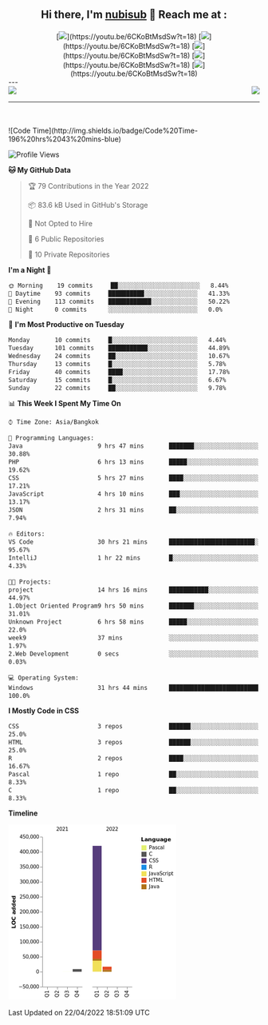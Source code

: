 <!-- # <p align = "center">nubisub</p> -->

## <p align = "center">Hi there, I'm [nubisub](https://nubisub.xyz) 👋 Reach me at :</p>
<div align = "center">
[<img src="https://img.shields.io/badge/Facebook-%231877F2.svg?style=for-the-badge&logo=Facebook&logoColor=white" />](https://youtu.be/6CKoBtMsdSw?t=18)
[<img src="https://img.shields.io/badge/Gmail-D14836?style=for-the-badge&logo=gmail&logoColor=white" />](https://youtu.be/6CKoBtMsdSw?t=18)
[<img src="https://img.shields.io/badge/linkedin-%230077B5.svg?style=for-the-badge&logo=linkedin&logoColor=white" />](https://youtu.be/6CKoBtMsdSw?t=18)
[<img src="https://img.shields.io/badge/Reddit-FF4500?style=for-the-badge&logo=reddit&logoColor=white" />](https://youtu.be/6CKoBtMsdSw?t=18)
[<img src="https://img.shields.io/badge/YouTube-%23FF0000.svg?style=for-the-badge&logo=YouTube&logoColor=white" />](https://youtu.be/6CKoBtMsdSw?t=18)
</div>
---
<br>
<img  align="left" src="https://github-readme-stats.vercel.app/api?username=nubisub&show_icons=true&theme=react" />
<img align="right" src="https://github-readme-stats.vercel.app/api/top-langs/?username=nubisub&theme=react&layout=compact&card_width=260" />
<br>
<hr>
<!--START_SECTION:waka-->
<br>
<br>
![Code Time](http://img.shields.io/badge/Code%20Time-196%20hrs%2043%20mins-blue)

![Profile Views](http://img.shields.io/badge/Profile%20Views-98-blue)

**🐱 My GitHub Data** 

> 🏆 79 Contributions in the Year 2022
 > 
> 📦 83.6 kB Used in GitHub's Storage 
 > 
> 🚫 Not Opted to Hire
 > 
> 📜 6 Public Repositories 
 > 
> 🔑 10 Private Repositories  
 > 
**I'm a Night 🦉** 

```text
🌞 Morning    19 commits     ██░░░░░░░░░░░░░░░░░░░░░░░   8.44% 
🌆 Daytime    93 commits     ██████████░░░░░░░░░░░░░░░   41.33% 
🌃 Evening    113 commits    ████████████░░░░░░░░░░░░░   50.22% 
🌙 Night      0 commits      ░░░░░░░░░░░░░░░░░░░░░░░░░   0.0%

```
📅 **I'm Most Productive on Tuesday** 

```text
Monday       10 commits     █░░░░░░░░░░░░░░░░░░░░░░░░   4.44% 
Tuesday      101 commits    ███████████░░░░░░░░░░░░░░   44.89% 
Wednesday    24 commits     ██░░░░░░░░░░░░░░░░░░░░░░░   10.67% 
Thursday     13 commits     █░░░░░░░░░░░░░░░░░░░░░░░░   5.78% 
Friday       40 commits     ████░░░░░░░░░░░░░░░░░░░░░   17.78% 
Saturday     15 commits     █░░░░░░░░░░░░░░░░░░░░░░░░   6.67% 
Sunday       22 commits     ██░░░░░░░░░░░░░░░░░░░░░░░   9.78%

```


📊 **This Week I Spent My Time On** 

```text
⌚︎ Time Zone: Asia/Bangkok

💬 Programming Languages: 
Java                     9 hrs 47 mins       ███████░░░░░░░░░░░░░░░░░░   30.88% 
PHP                      6 hrs 13 mins       █████░░░░░░░░░░░░░░░░░░░░   19.62% 
CSS                      5 hrs 27 mins       ████░░░░░░░░░░░░░░░░░░░░░   17.21% 
JavaScript               4 hrs 10 mins       ███░░░░░░░░░░░░░░░░░░░░░░   13.17% 
JSON                     2 hrs 31 mins       ██░░░░░░░░░░░░░░░░░░░░░░░   7.94%

🔥 Editors: 
VS Code                  30 hrs 21 mins      ████████████████████████░   95.67% 
IntelliJ                 1 hr 22 mins        █░░░░░░░░░░░░░░░░░░░░░░░░   4.33%

🐱‍💻 Projects: 
project                  14 hrs 16 mins      ███████████░░░░░░░░░░░░░░   44.97% 
1.Object Oriented Program9 hrs 50 mins       ███████░░░░░░░░░░░░░░░░░░   31.01% 
Unknown Project          6 hrs 58 mins       █████░░░░░░░░░░░░░░░░░░░░   22.0% 
week9                    37 mins             ░░░░░░░░░░░░░░░░░░░░░░░░░   1.97% 
2.Web Development        0 secs              ░░░░░░░░░░░░░░░░░░░░░░░░░   0.03%

💻 Operating System: 
Windows                  31 hrs 44 mins      █████████████████████████   100.0%

```

**I Mostly Code in CSS** 

```text
CSS                      3 repos             ██████░░░░░░░░░░░░░░░░░░░   25.0% 
HTML                     3 repos             ██████░░░░░░░░░░░░░░░░░░░   25.0% 
R                        2 repos             ████░░░░░░░░░░░░░░░░░░░░░   16.67% 
Pascal                   1 repo              ██░░░░░░░░░░░░░░░░░░░░░░░   8.33% 
C                        1 repo              ██░░░░░░░░░░░░░░░░░░░░░░░   8.33%

```


**Timeline**

![Chart not found](https://raw.githubusercontent.com/nubisub/nubisub/master/charts/bar_graph.png) 


 Last Updated on 22/04/2022 18:51:09 UTC
<!--END_SECTION:waka-->
